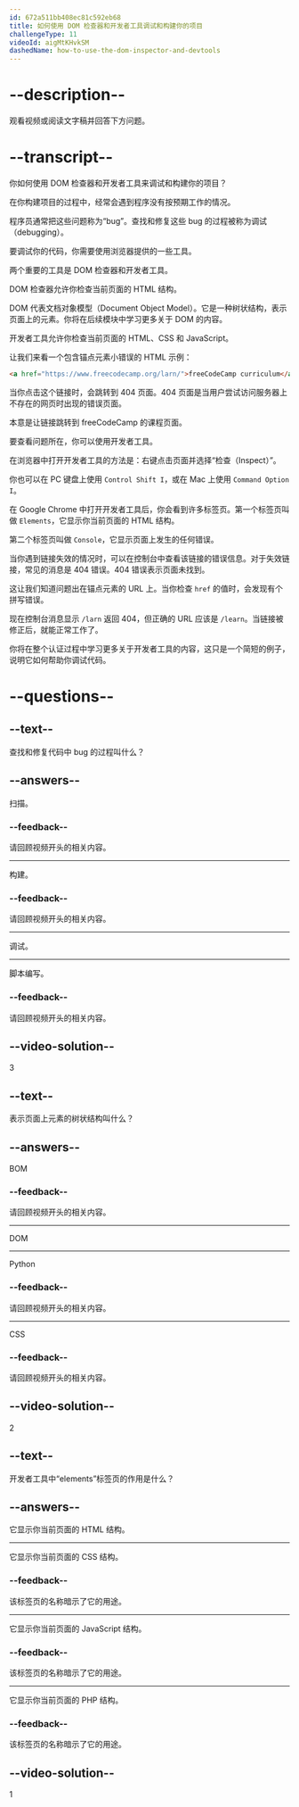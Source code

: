 ```yaml
---
id: 672a511bb408ec81c592eb68
title: 如何使用 DOM 检查器和开发者工具调试和构建你的项目
challengeType: 11
videoId: aigMtKHvkSM
dashedName: how-to-use-the-dom-inspector-and-devtools
---
```


# --description--

观看视频或阅读文字稿并回答下方问题。

# --transcript--

你如何使用 DOM 检查器和开发者工具来调试和构建你的项目？

在你构建项目的过程中，经常会遇到程序没有按预期工作的情况。

程序员通常把这些问题称为“bug”。查找和修复这些 bug 的过程被称为调试（debugging）。

要调试你的代码，你需要使用浏览器提供的一些工具。

两个重要的工具是 DOM 检查器和开发者工具。

DOM 检查器允许你检查当前页面的 HTML 结构。

DOM 代表文档对象模型（Document Object Model）。它是一种树状结构，表示页面上的元素。你将在后续模块中学习更多关于 DOM 的内容。

开发者工具允许你检查当前页面的 HTML、CSS 和 JavaScript。

让我们来看一个包含锚点元素小错误的 HTML 示例：

```html
<a href="https://www.freecodecamp.org/larn/">freeCodeCamp curriculum</a>
```

当你点击这个链接时，会跳转到 404 页面。404 页面是当用户尝试访问服务器上不存在的网页时出现的错误页面。

本意是让链接跳转到 freeCodeCamp 的课程页面。

要查看问题所在，你可以使用开发者工具。

在浏览器中打开开发者工具的方法是：右键点击页面并选择“检查（Inspect）”。

你也可以在 PC 键盘上使用 `Control Shift I`，或在 Mac 上使用 `Command Option I`。

在 Google Chrome 中打开开发者工具后，你会看到许多标签页。第一个标签页叫做 `Elements`，它显示你当前页面的 HTML 结构。

第二个标签页叫做 `Console`，它显示页面上发生的任何错误。

当你遇到链接失效的情况时，可以在控制台中查看该链接的错误信息。对于失效链接，常见的消息是 404 错误。404 错误表示页面未找到。

这让我们知道问题出在锚点元素的 URL 上。当你检查 `href` 的值时，会发现有个拼写错误。

现在控制台消息显示 `/larn` 返回 404，但正确的 URL 应该是 `/learn`。当链接被修正后，就能正常工作了。

你将在整个认证过程中学习更多关于开发者工具的内容，这只是一个简短的例子，说明它如何帮助你调试代码。

# --questions--

## --text--

查找和修复代码中 bug 的过程叫什么？

## --answers--

扫描。

### --feedback--

请回顾视频开头的相关内容。

---

构建。

### --feedback--

请回顾视频开头的相关内容。

---

调试。

---

脚本编写。

### --feedback--

请回顾视频开头的相关内容。

## --video-solution--

3

## --text--

表示页面上元素的树状结构叫什么？

## --answers--

BOM

### --feedback--

请回顾视频开头的相关内容。

---

DOM

---

Python

### --feedback--

请回顾视频开头的相关内容。

---

CSS

### --feedback--

请回顾视频开头的相关内容。

## --video-solution--

2

## --text--

开发者工具中“elements”标签页的作用是什么？

## --answers--

它显示你当前页面的 HTML 结构。

---

它显示你当前页面的 CSS 结构。

### --feedback--

该标签页的名称暗示了它的用途。

---

它显示你当前页面的 JavaScript 结构。

### --feedback--

该标签页的名称暗示了它的用途。

---

它显示你当前页面的 PHP 结构。

### --feedback--

该标签页的名称暗示了它的用途。

## --video-solution--

1

